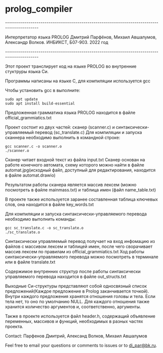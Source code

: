 # prolog_compiler

_-----------------------------------------------------------------------------------------------_

Интерпретатор языка PROLOG
Дмитрий Парфёнов, Михаил Авшалумов, Александр Волков.
ИНБИКСТ, Б07-903. 2022 год

_-----------------------------------------------------------------------------------------------_


Этот проект транслирует код на языке PROLOG во внутренние стуктруры языка Си.

Программы написаны на языке C, для компиляции используется gcc

Чтобы установить gcc в выполните:

    sudo apt update
    sudo apt install build-essential

Предложенная грамматика языка PROLOG находится в файле official_grammiatics.txt

Проект состоит из двух частей: сканер (scanner.c) и синтаксически-управляемый перевод (sc_translate.c)
Для компиляции и запуска сканнера необходимо выполнить в командной строке:

    gcc scanner.c -o scanner.o
    ./scanner.o


Сканер читает входной текст из файла input.txt
Сканер основан на работе конечного автомата, схему которого можно найти в файле automat.jpg(исходный файл, доступный для редактирования, находится в файле automat.drawio)

Результатом работы сканера является массив лексем (можно посмотреть в файле mainmass.txt)
и таблица имен (файл name_table.txt)

В проекте также используется заранее составленная таблица ключевых слов, она находится в файле key_words.txt

Для компиляции и запуска синтаксически-управляемого перевода необходимо выполнить команды:

    gcc sc_translate.c -o sc_translate.o 
    ./sc_translate.o

Синтаксически управляемый перевод получает на вход инфомацию из файлов с массивом лексем и таблицей имен,  после чего сворачивает массив лексем по правилам из official_grammiatics.txt
Ход работы синтаксически-управляемого перевода можно посмотреть в терминале или в файле translate.txt

Содержимое внутренних структур после работы синтаксически управляемого перевода находится в файле out_structs.txt

Выходные Си-структуры представляют собой односвязный список предложений(Каждое предложение в Prolog заканчивается точкой).
Внутри каждого предложения хранятся отношения головы и тела. Если тела нет, то оно по умолчанию NULL. Для каждого отношения также хранится количество аргументов и, соответственно, аргументы.

Также в проекте используется файл header.h, содержащий объявление переменных, массивов и функций, необходимых в разных частях проекта.

Contact:
Парфенов Дмитрий, 
Александ Волков,
Михаил Авшалумов


Feel free to email your questions or comments to issues or to di_par@bk.ru.










